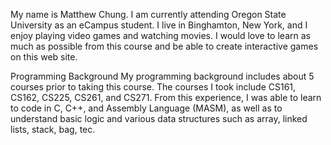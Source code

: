 My name is Matthew Chung. I am currently attending Oregon State University as an eCampus student.
I live in Binghamton, New York, and I enjoy playing video games and watching movies. I would love to learn as much as possible from this course and be able to create interactive games on this
web site.

Programming Background
My programming background includes about 5 courses prior to taking this course. The courses I took include CS161, CS162, CS225, CS261, and CS271. From this experience, I was able to learn
to code in C, C++, and Assembly Language (MASM), as well as to understand basic logic and various
data structures such as array, linked lists, stack, bag, tec.
